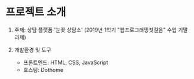 # 프로젝트 소개

1. 주제: 상담 플랫폼 '눈꽃 상담소' (2019년 1학기 "웹프로그래밍첫걸음" 수업 기말 과제)  

2. 개발환경 및 도구
   - 프론트엔드: HTML, CSS, JavaScript
   - 호스팅: Dothome
